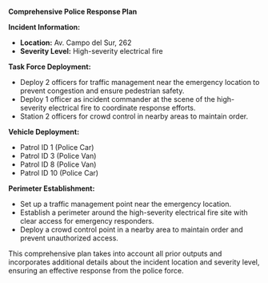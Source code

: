 **Comprehensive Police Response Plan**

**Incident Information:**
- **Location:** Av. Campo del Sur, 262
- **Severity Level:** High-severity electrical fire

**Task Force Deployment:**
- Deploy 2 officers for traffic management near the emergency location to prevent congestion and ensure pedestrian safety.
- Deploy 1 officer as incident commander at the scene of the high-severity electrical fire to coordinate response efforts.
- Station 2 officers for crowd control in nearby areas to maintain order.

**Vehicle Deployment:**
- Patrol ID 1 (Police Car)
- Patrol ID 3 (Police Van)
- Patrol ID 8 (Police Van)
- Patrol ID 10 (Police Car)

**Perimeter Establishment:**
- Set up a traffic management point near the emergency location.
- Establish a perimeter around the high-severity electrical fire site with clear access for emergency responders.
- Deploy a crowd control point in a nearby area to maintain order and prevent unauthorized access.

This comprehensive plan takes into account all prior outputs and incorporates additional details about the incident location and severity level, ensuring an effective response from the police force.